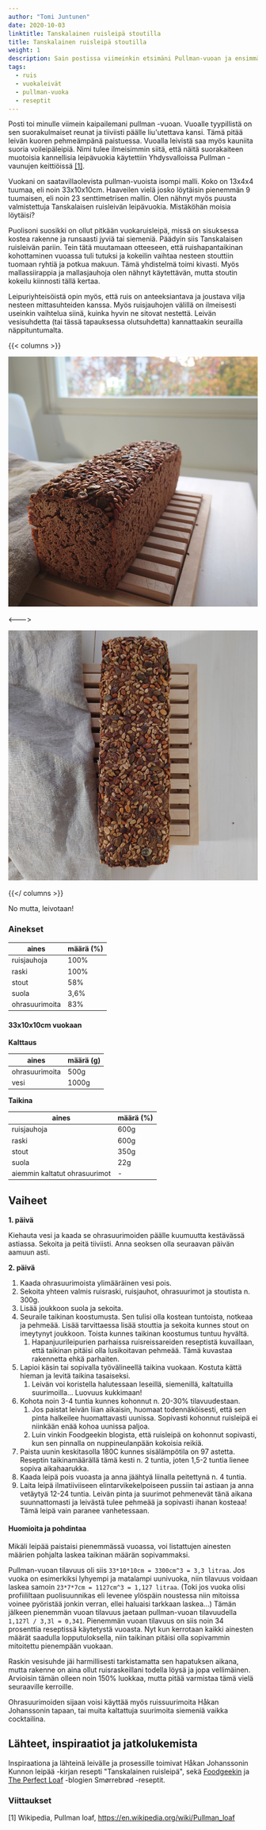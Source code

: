 ```yaml
---
author: "Tomi Juntunen"
date: 2020-10-03
linktitle: Tanskalainen ruisleipä stoutilla
title: Tanskalainen ruisleipä stoutilla
weight: 1
description: Sain postissa viimeinkin etsimäni Pullman-vuoan ja ensimmäisenä tällä piti päästä testaamaan Tanskalaista ruisleipää. Parin kokeilun jälkeen päätin kokeilla myös ruisleipää stoutilla.
tags:
  - ruis
  - vuokaleivät
  - pullman-vuoka
  - reseptit
---
```


Posti toi minulle viimein kaipailemani pullman -vuoan. Vuoalle tyypillistä on
sen suorakulmaiset reunat ja tiiviisti päälle liu'utettava kansi. Tämä pitää
leivän kuoren pehmeämpänä paistuessa. Vuoalla leivistä saa myös kauniita 
suoria voileipäleipiä. Nimi tulee ilmeisimmin siitä, että
näitä suorakaiteen muotoisia kannellisia leipävuokia käytettiin Yhdysvalloissa
Pullman -vaunujen keittiöissä [[1]](#Viittaukset).

Vuokani on saatavillaolevista pullman-vuoista isompi malli. Koko on 13x4x4 tuumaa, eli noin 33x10x10cm.
Haaveilen vielä josko löytäisin pienemmän 9 tuumaisen, eli noin 23 senttimetrisen
mallin. Olen nähnyt myös puusta valmistettuja Tanskalaisen ruisleivän leipävuokia.
Mistäköhän moisia löytäisi?

Puolisoni suosikki on ollut pitkään vuokaruisleipä, missä on sisuksessa kostea rakenne
ja runsaasti jyviä tai siemeniä. Päädyin siis Tanskalaisen ruisleivän pariin. Tein tätä muutamaan otteeseen, että
ruishapantaikinan kohottaminen vuoassa tuli tutuksi ja kokeilin vaihtaa nesteen stouttiin
tuomaan ryhtiä ja potkua makuun. Tämä yhdistelmä toimi kivasti. Myös mallassiirappia
ja mallasjauhoja olen nähnyt käytettävän, mutta stoutin kokeilu kiinnosti tällä kertaa.

Leipuriyhteisöistä opin myös, että ruis on anteeksiantava ja joustava vilja nesteen
mittasuhteiden kanssa. Myös ruisjauhojen välillä on ilmeisesti useinkin vaihtelua siinä, kuinka
hyvin ne sitovat nestettä. Leivän vesisuhdetta (tai tässä tapauksessa olutsuhdetta)
kannattaakin seurailla näppituntumalta.

{{< columns >}}

[![](/leivonta/tanskalainen-ruisleipa-stoutilla-1.jpg)](/leivonta/tanskalainen-ruisleipa-stoutilla-1.jpg)

<--->

[![](/leivonta/tanskalainen-ruisleipa-stoutilla-2.jpg)](/leivonta/tanskalainen-ruisleipa-stoutilla-2.jpg)

{{</ columns >}}

No mutta, leivotaan!

### Ainekset

|aines|määrä (%)|
|-|-|
|ruisjauhoja|100%|
|raski|100%|
|stout|58%|
|suola|3,6%|
|ohrasuurimoita|83%|

#### 33x10x10cm vuokaan

**Kalttaus**

|aines|määrä (g)|
|-|-|
|ohrasuurimoita|500g|
|vesi|1000g|

**Taikina**

|aines|määrä (%)|
|-|-|
|ruisjauhoja|600g|
|raski|600g|
|stout|350g|
|suola|22g|
|aiemmin kaltatut ohrasuurimot|-|

## Vaiheet

**1. päivä**

Kiehauta vesi ja kaada se ohrasuurimoiden päälle kuumuutta
kestävässä astiassa. Sekoita ja peitä tiiviisti. Anna seoksen olla seuraavan päivän aamuun
asti.

**2. päivä**

1. Kaada ohrasuurimoista ylimääräinen vesi pois.
1. Sekoita yhteen valmis ruisraski, ruisjauhot, ohrasuurimot ja stoutista n. 300g.
1. Lisää joukkoon suola ja sekoita.
1. Seuraile taikinan koostumusta. Sen tulisi olla kostean tuntoista, notkeaa ja pehmeää.
Lisää tarvittaessa lisää stouttia ja sekoita kunnes stout on imeytynyt joukkoon. Toista
kunnes taikinan koostumus tuntuu hyvältä.
    1. Hapanjuurileipurien parhaissa ruisreissareiden reseptistä kuvaillaan, että taikinan pitäisi
    olla lusikoitavan pehmeää. Tämä kuvastaa rakennetta ehkä parhaiten.
1. Lapioi käsin tai sopivalla työvälineellä taikina vuokaan. Kostuta kättä hieman ja levitä taikina tasaiseksi.
    1. Leivän voi koristella halutessaan leseillä, siemenillä, kaltatuilla suurimoilla... Luovuus kukkimaan!
1. Kohota noin 3-4 tuntia kunnes kohonnut n. 20-30% tilavuudestaan.
    1. Jos paistat leivän liian aikaisin, huomaat todennäköisesti, että sen pinta halkeilee huomattavasti uunissa.
    Sopivasti kohonnut ruisleipä ei niinkään enää kohoa uunissa paljoa.
    1. Luin vinkin Foodgeekin blogista, että ruisleipä on kohonnut sopivasti, kun sen pinnalla
    on nuppineulanpään kokoisia reikiä.
1. Paista uunin keskitasolla 180C kunnes sisälämpötila on 97 astetta. Reseptin taikinamäärällä
tämä kesti n. 2 tuntia, joten 1,5-2 tuntia lienee sopiva aikahaarukka.
1. Kaada leipä pois vuoasta ja anna jäähtyä liinalla peitettynä n. 4 tuntia.
1. Laita leipä ilmatiiviiseen elintarvikekelpoiseen pussiin tai astiaan ja anna vetäytyä 12-24 tuntia.
Leivän pinta ja suurimot pehmenevät tänä aikana suunnattomasti ja leivästä tulee pehmeää ja sopivasti
ihanan kosteaa! Tämä leipä vain paranee vanhetessaan.

#### Huomioita ja pohdintaa

Mikäli leipää paistaisi pienemmässä vuoassa, voi listattujen ainesten määrien pohjalta laskea
taikinan määrän sopivammaksi.

Pullman-vuoan tilavuus oli siis `33*10*10cm = 3300cm^3 = 3,3 litraa`. Jos vuoka on esimerkiksi
lyhyempi ja matalampi uunivuoka, niin tilavuus voidaan laskea samoin
`23*7*7cm = 1127cm^3 = 1,127 litraa`. (Toki jos vuoka olisi profiililtaan puolisuunnikas eli levenee
ylöspäin noustessa niin mitoissa voinee pyöristää jonkin verran, ellei haluaisi tarkkaan laskea...)
Tämän jälkeen pienemmän vuoan tilavuus jaetaan pullman-vuoan tilavuudella `1,127l / 3,3l = 0,341`. Pienemmän vuoan
tilavuus on siis noin 34 prosenttia reseptissä käytetystä vuoasta. Nyt kun kerrotaan kaikki ainesten määrät
saadulla lopputuloksella, niin taikinan pitäisi olla sopivammin mitoitettu pienempään vuokaan.

Raskin vesisuhde jäi harmillisesti tarkistamatta sen hapatuksen aikana, mutta rakenne
on aina ollut ruisraskeillani todella löysä ja jopa vellimäinen. Arvioisin tämän
olleen noin 150% luokkaa, mutta pitää varmistaa tämä vielä seuraaville kerroille.

Ohrasuurimoiden sijaan voisi käyttää myös ruissuurimoita Håkan Johanssonin tapaan,
tai muita kaltattuja suurimoita siemeniä vaikka cocktailina.

## Lähteet, inspiraatiot ja jatkolukemista

Inspiraationa ja lähteinä leivälle ja prosessille toimivat Håkan Johanssonin Kunnon leipää -kirjan resepti
"Tanskalainen ruisleipä", sekä
[Foodgeekin](https://foodgeek.dk/en/danish-rye-bread-recipe/) ja
[The Perfect Loaf](https://www.theperfectloaf.com/rye-sourdough-and-smorrebrod/) -blogien
Smørrebrød -reseptit.

### Viittaukset

[1] Wikipedia, Pullman loaf, https://en.wikipedia.org/wiki/Pullman_loaf
